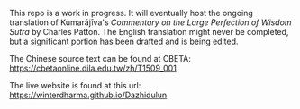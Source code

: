 This repo is a work in progress. It will eventually host the ongoing translation of Kumarājīva's *Commentary on the Large Perfection of Wisdom Sūtra* by Charles Patton. The English translation might never be completed, but a significant portion has been drafted and is being edited.

The Chinese source text can be found at CBETA: https://cbetaonline.dila.edu.tw/zh/T1509_001

The live website is found at this url: https://winterdharma.github.io/Dazhidulun
